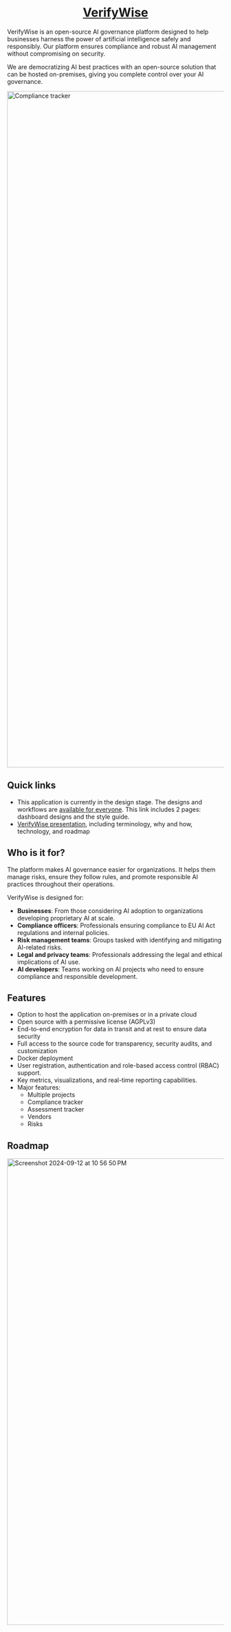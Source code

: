 
<h1 align="center"><a href="https://bluewavelabs.ca" target="_blank">VerifyWise</a></h1>

VerifyWise is an open-source AI governance platform designed to help businesses harness the power of artificial intelligence safely and responsibly. Our platform ensures compliance and robust AI management without compromising on security.

We are democratizing AI best practices with an open-source solution that can be hosted on-premises, giving you complete control over your AI governance.

<img width="1574" alt="Compliance tracker" src="https://github.com/user-attachments/assets/b7fa9fa7-0b39-4498-b701-e03d42010382">


## Quick links

- This application is currently in the design stage. The designs and workflows are [available for everyone](https://www.figma.com/design/o4xu4PeC5bo1Ii4dyom6vQ/VerifyWise?node-id=0-1&t=Ty2Jh4S8QgHGrqon-1). This link includes 2 pages: dashboard designs and the style guide.
- [VerifyWise presentation](https://pitch.com/v/ai-governance---verifywise-dsguhp), including terminology, why and how, technology, and roadmap


## Who is it for? 

The platform makes AI governance easier for organizations. It helps them manage risks, ensure they follow rules, and promote responsible AI practices throughout their operations.

VerifyWise is designed for:

- **Businesses**: From those considering AI adoption to organizations developing proprietary AI at scale.
- **Compliance officers**: Professionals ensuring compliance to EU AI Act regulations and internal policies.
- **Risk management teams**: Groups tasked with identifying and mitigating AI-related risks.
- **Legal and privacy teams**: Professionals addressing the legal and ethical implications of AI use.
- **AI developers**: Teams working on AI projects who need to ensure compliance and responsible development.


## Features

- Option to host the application on-premises or in a private cloud
- Open source with a permissive license (AGPLv3)
- End-to-end encryption for data in transit and at rest to ensure data security
- Full access to the source code for transparency, security audits, and customization
- Docker deployment
- User registration, authentication and role-based access control (RBAC) support. 
- Key metrics, visualizations, and real-time reporting capabilities.
- Major features:
  - Multiple projects
  - Compliance tracker
  - Assessment tracker
  - Vendors
  - Risks

## Roadmap 

<img width="1086" alt="Screenshot 2024-09-12 at 10 56 50 PM" src="https://github.com/user-attachments/assets/3567066c-d916-49f4-bb0b-881dedb4ad37">



